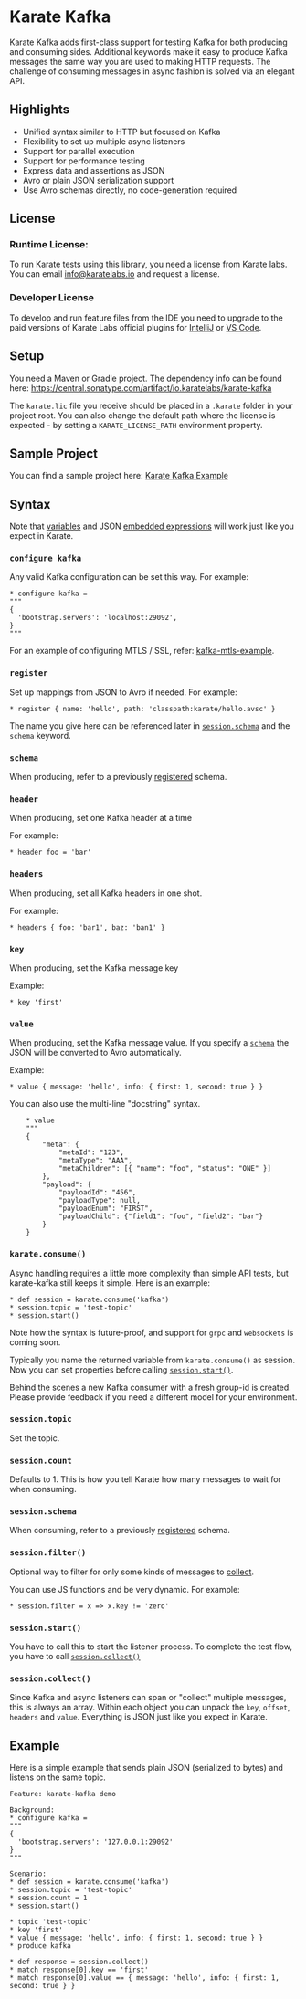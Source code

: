 # Karate Kafka

Karate Kafka adds first-class support for testing Kafka for both producing and consuming sides. Additional keywords make it easy to produce Kafka messages the same way you are used to making HTTP requests. The challenge of consuming messages in async fashion is solved via an elegant API.

## Highlights
* Unified syntax similar to HTTP but focused on Kafka
* Flexibility to set up multiple async listeners
* Support for parallel execution
* Support for performance testing 
* Express data and assertions as JSON
* Avro or plain JSON serialization support
* Use Avro schemas directly, no code-generation required

## License
### Runtime License:
To run Karate tests using this library, you need a license from Karate labs. You can email info@karatelabs.io and request a license.

### Developer License
To develop and run feature files from the IDE you need to upgrade to the paid versions of Karate Labs official plugins for [IntelliJ](https://plugins.jetbrains.com/plugin/19232-karate) or [VS Code](https://marketplace.visualstudio.com/items?itemName=karatelabs.karate).

## Setup
You need a Maven or Gradle project. The dependency info can be found here: https://central.sonatype.com/artifact/io.karatelabs/karate-kafka

The `karate.lic` file you receive should be placed in a `.karate` folder in your project root. You can also change the default path where the license is expected - by setting a `KARATE_LICENSE_PATH` environment property.
 
## Sample Project
You can find a sample project here: [Karate Kafka Example](https://github.com/karatelabs/karate-examples/blob/main/kafka/README.md)

## Syntax

Note that [variables](https://github.com/karatelabs/karate#native-data-types) and JSON [embedded expressions](https://github.com/karatelabs/karate#embedded-expressions) will work just like you expect in Karate.

### `configure kafka`
Any valid Kafka configuration can be set this way. For example:

```cucumber
* configure kafka =
"""
{ 
  'bootstrap.servers': 'localhost:29092',
}
"""
```

For an example of configuring MTLS / SSL, refer: [kafka-mtls-example](https://github.com/karatelabs/karate-examples/blob/main/kafka-mtls/README.md).

### `register`
Set up mappings from JSON to Avro if needed. For example:

```cucumber
* register { name: 'hello', path: 'classpath:karate/hello.avsc' }
```

The name you give here can be referenced later in [`session.schema`](#sessionschema) and the `schema` keyword.

### `schema`
When producing, refer to a previously [registered](#register) schema.

### `header`
When producing, set one Kafka header at a time

For example:

```cucumber
* header foo = 'bar'
```

### `headers`
When producing, set all Kafka headers in one shot.

For example:
```cucumber
* headers { foo: 'bar1', baz: 'ban1' }
```

### `key`
When producing, set the Kafka message key

Example:
```cucumber
* key 'first'
```

### `value`
When producing, set the Kafka message value. If you specify a [`schema`](#schema) the JSON will be converted to Avro automatically.

Example:

```cucumber
* value { message: 'hello', info: { first: 1, second: true } }
```

You can also use the multi-line "docstring" syntax.

```cucumber
    * value
    """
    {
        "meta": {
            "metaId": "123",
            "metaType": "AAA",
            "metaChildren": [{ "name": "foo", "status": "ONE" }]
        },
        "payload": {
            "payloadId": "456",
            "payloadType": null,
            "payloadEnum": "FIRST",
            "payloadChild": {"field1": "foo", "field2": "bar"}
        }
    }
```

### `karate.consume()`
Async handling requires a little more complexity than simple API tests, but karate-kafka still keeps it simple. Here is an example:

```cucumber
* def session = karate.consume('kafka')
* session.topic = 'test-topic'
* session.start()
```

Note how the syntax is future-proof, and support for `grpc` and `websockets` is coming soon.

Typically you name the returned variable from `karate.consume()` as session. Now you can set properties before calling [`session.start()`](#sessionstart).

Behind the scenes a new Kafka consumer with a fresh group-id is created. Please provide feedback if you need a different model for your environment.

### `session.topic`
Set the topic.

### `session.count`
Defaults to 1. This is how you tell Karate how many messages to wait for when consuming.

### `session.schema`
When consuming, refer to a previously [registered](#register) schema.

### `session.filter()`
Optional way to filter for only some kinds of messages to [collect](#sessioncollect).

You can use JS functions and be very dynamic. For example:

```cucumber
* session.filter = x => x.key != 'zero'
```

### `session.start()`
You have to call this to start the listener process. To complete the test flow, you have to call [`session.collect()`](#sessioncollect)

### `session.collect()`
Since Kafka and async listeners can span or "collect" multiple messages, this is always an array. Within each object you can unpack the `key`, `offset`, `headers` and `value`. Everything is JSON just like you expect in Karate.

## Example

Here is a simple example that sends plain JSON (serialized to bytes) and listens on the same topic.

```cucumber
Feature: karate-kafka demo

Background:
* configure kafka =
"""
{ 
  'bootstrap.servers': '127.0.0.1:29092'
}
"""

Scenario:
* def session = karate.consume('kafka')
* session.topic = 'test-topic'
* session.count = 1
* session.start()

* topic 'test-topic'
* key 'first'
* value { message: 'hello', info: { first: 1, second: true } }
* produce kafka

* def response = session.collect()
* match response[0].key == 'first'
* match response[0].value == { message: 'hello', info: { first: 1, second: true } }
```

